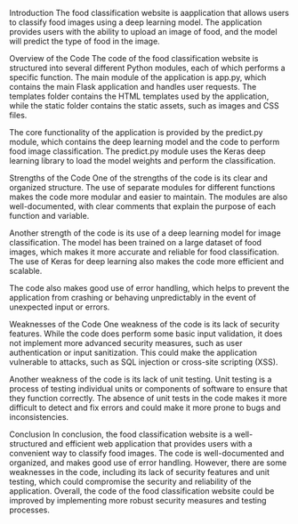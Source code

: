 Introduction
The food classification website is aapplication that allows users to classify food images using a deep learning model. 
The application provides users with the ability to upload an image of food, and the model will predict the type of food in the image. 

Overview of the Code
The code of the food classification website is structured into several different Python modules, each of which performs a specific function.
The main module of the application is app.py, which contains the main Flask application and handles user requests. 
The templates folder contains the HTML templates used by the application, while the static folder contains the static assets, such as images and CSS files.

The core functionality of the application is provided by the predict.py module, which contains the deep learning model and the code to perform food image classification. 
The predict.py module uses the Keras deep learning library to load the model weights and perform the classification.

Strengths of the Code
One of the strengths of the code is its clear and organized structure. 
The use of separate modules for different functions makes the code more modular and easier to maintain. 
The modules are also well-documented, with clear comments that explain the purpose of each function and variable.

Another strength of the code is its use of a deep learning model for image classification. 
The model has been trained on a large dataset of food images, which makes it more accurate and reliable for food classification. 
The use of Keras for deep learning also makes the code more efficient and scalable.

The code also makes good use of error handling, which helps to prevent the application from crashing or behaving unpredictably in the event of unexpected input or errors.

Weaknesses of the Code
One weakness of the code is its lack of security features. While the code does perform some basic input validation, it does not implement more advanced security measures,
such as user authentication or input sanitization. This could make the application vulnerable to attacks, such as SQL injection or cross-site scripting (XSS).

Another weakness of the code is its lack of unit testing. Unit testing is a process of testing individual units or components of software to ensure that
they function correctly. The absence of unit tests in the code makes it more difficult to detect and fix errors and could make it more prone to bugs and inconsistencies.

Conclusion
In conclusion, the food classification website is a well-structured and efficient web application that provides users with a convenient way to
classify food images. The code is well-documented and organized, and makes good use of error handling. However, there are some weaknesses in the code,
including its lack of security features and unit testing, which could compromise the security and reliability of the application. 
Overall, the code of the food classification website could be improved by implementing more robust security measures and testing processes.
